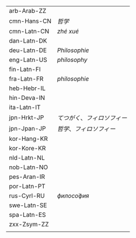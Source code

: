 | | |
|-|-|
| arb-Arab-ZZ |  |
| cmn-Hans-CN | _哲学_ |
| cmn-Latn-CN | _zhé xué_ |
| dan-Latn-DK |  |
| deu-Latn-DE | _Philosophie_ |
| eng-Latn-US | _philosophy_ |
| fin-Latn-FI |  |
| fra-Latn-FR | _philosophie_ |
| heb-Hebr-IL |  |
| hin-Deva-IN |  |
| ita-Latn-IT |  |
| jpn-Hrkt-JP | _てつがく_、_フィロソフィー_ |
| jpn-Jpan-JP | _哲学_、_フィロソフィー_ |
| kor-Hang-KR |  |
| kor-Kore-KR |  |
| nld-Latn-NL |  |
| nob-Latn-NO |  |
| pes-Aran-IR |  |
| por-Latn-PT |  |
| rus-Cyrl-RU | _филосо́фия_ |
| swe-Latn-SE |  |
| spa-Latn-ES |  |
| zxx-Zsym-ZZ |  |
|  |  |
